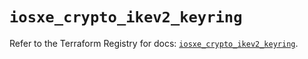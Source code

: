# `iosxe_crypto_ikev2_keyring`

Refer to the Terraform Registry for docs: [`iosxe_crypto_ikev2_keyring`](https://registry.terraform.io/providers/ciscodevnet/iosxe/0.9.3/docs/resources/crypto_ikev2_keyring).
